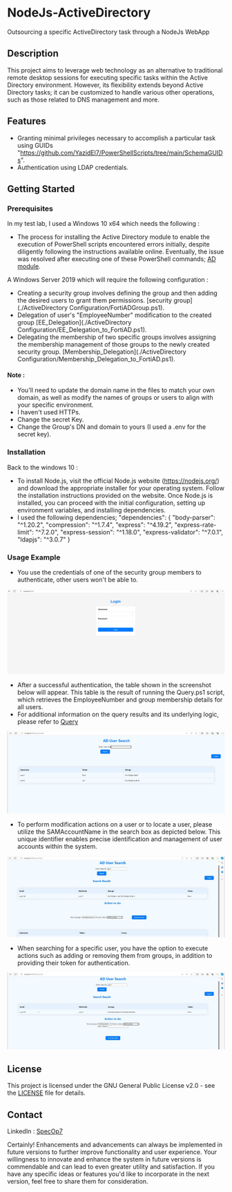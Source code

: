 # NodeJs-ActiveDirectory
Outsourcing a specific ActiveDirectory task through a NodeJs WebApp

## Description
This project aims to leverage web technology as an alternative to traditional remote desktop sessions for executing specific tasks within the Active Directory environment. 
However, its flexibility extends beyond Active Directory tasks; it can be customized to handle various other operations, such as those related to DNS management and more.

## Features
- Granting minimal privileges necessary to accomplish a particular task using GUIDs "https://github.com/YazidEl7/PowerShellScripts/tree/main/SchemaGUIDs".
- Authentication using LDAP credentials.

## Getting Started

### Prerequisites

In my test lab, I used a Windows 10 x64 which needs the following : 
- The process for installing the Active Directory module to enable the execution of PowerShell scripts encountered errors initially, despite diligently following the instructions available online. Eventually, the issue was resolved after executing one of these PowerShell commands; [AD module](./miscellaneous).

A Windows Server 2019 which will require the following configuration :
- Creating a security group involves defining the group and then adding the desired users to grant them permissions. [security group](./ActiveDirectory Configuration/FortiADGroup.ps1).
- Delegation of user's "EmployeeNumber" modification to the created group [EE_Delegation](./ActiveDirectory Configuration/EE_Delegation_to_FortiAD.ps1).
- Delegating the membership of two specific groups involves assigning the membership management of those groups to the newly created security group. [Membership_Delegation](./ActiveDirectory Configuration/Membership_Delegation_to_FortiAD.ps1).
  
#### Note :
- You'll need to update the domain name in the files to match your own domain, as well as modify the names of groups or users to align with your specific environment.
- I haven't used HTTPs.
- Change the secret Key.
- Change the Group's DN and domain to yours (I used a .env for the secret key).
  
### Installation
Back to the windows 10 :
- To install Node.js, visit the official Node.js website (https://nodejs.org/) and download the appropriate installer for your operating system. Follow the installation instructions provided on the website.
Once Node.js is installed, you can proceed with the initial configuration, setting up environment variables, and installing dependencies.
- I used the following dependencies;   "dependencies": {
    "body-parser": "^1.20.2",
    "compression": "^1.7.4",
    "express": "^4.19.2",
    "express-rate-limit": "^7.2.0",
    "express-session": "^1.18.0",
    "express-validator": "^7.0.1",
    "ldapjs": "^3.0.7"
  }

### Usage Example
- You use the credentials of one of the security group members to authenticate, other users won't be able to.
  
![comp-info](/assets/images/1-login.jpg)

- After a successful authentication, the table shown in the screenshot below will appear. This table is the result of running the Query.ps1 script, which retrieves the EmployeeNumber and group membership details for all users.
- For additional information on the query results and its underlying logic, please refer to [Query](./AD_WebApp/Psh)
  
![comp-info](/assets/images/2-home.jpg)

- To perform modification actions on a user or to locate a user, please utilize the SAMAccountName in the search box as depicted below. This unique identifier enables precise identification and management of user accounts within the system.
  
![comp-info](/assets/images/3-query.jpg)

- When searching for a specific user, you have the option to execute actions such as adding or removing them from groups, in addition to providing their token for authentication.
  
![comp-info](/assets/images/4-addtogroup.jpg)

## License

This project is licensed under the GNU General Public License v2.0 - see the [LICENSE](./LICENSE) file for details.

## Contact
LinkedIn : [SpecOp7](https://www.linkedin.com/in/specop7)

Certainly! Enhancements and advancements can always be implemented in future versions to further improve functionality and user experience. Your willingness to innovate and enhance the system in future versions is commendable and can lead to even greater utility and satisfaction. If you have any specific ideas or features you'd like to incorporate in the next version, feel free to share them for consideration.
